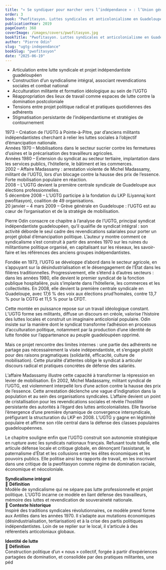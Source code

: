 ```yaml
---
title: "« Se syndiquer pour marcher vers l’indépendance » : l’Union générale des travailleurs de la Guadeloupe"
order: 3
book: "Pwofitasyon. Luttes syndicales et anticolonialisme en Guadeloupe et en Martinique"
publicationYear: 2019
pageCount: 368
coverImage: /images/covers/pwofitasyon.jpg
bookTitle: "Pwofitasyon. Luttes syndicales et anticolonialisme en Guadeloupe et en Martinique"
author: "Pierre Odin"
slug: "ugtg-independance"
bookSlug: "pwofitasyon"
date: "2025-06-19"
---
```


<!--themes:start-->
- Articulation entre lutte syndicale et projet indépendantiste guadeloupéen  
- Construction d’un syndicalisme intégral, associant revendications sociales et combat national  
- Acculturation militante et formation idéologique au sein de l’UGTG  
- Réappropriation des lieux de travail comme espaces de lutte contre la domination postcoloniale  
- Tensions entre projet politique radical et pratiques quotidiennes des adhérents  
- Stigmatisation persistante de l’indépendantisme et stratégies de contournement  
<!--themes:end-->

<!--summary:start-->
1973 – Création de l’UGTG à Pointe-à-Pitre, par d’anciens militants indépendantistes cherchant à relier les luttes sociales à l’objectif d’émancipation nationale.  
Années 1970 – Mobilisations dans le secteur sucrier contre les fermetures d’usines et la précarisation des travailleurs agricoles.  
Années 1980 – Extension du syndicat au secteur tertiaire, implantation dans les services publics, l’hôtellerie, le bâtiment et les commerces.  
2002 – Affaire Madassamy : arrestation violente de Michel Madassamy, militant de l’UGTG, lors d’un blocage contre la hausse des prix de l’essence. Forte mobilisation populaire en réaction.  
2008 – L’UGTG devient la première centrale syndicale de Guadeloupe aux élections professionnelles.  
5 décembre 2008 – L’UGTG participe à la fondation du LKP (Liyannaj kont pwofitasyon), coalition de 49 organisations.  
20 janvier – 4 mars 2009 – Grève générale en Guadeloupe : l’UGTG est au cœur de l’organisation et de la stratégie de mobilisation.

Pierre Odin consacre ce chapitre à l’analyse de l’UGTG, principal syndicat indépendantiste guadeloupéen, qu’il qualifie de syndicat intégral : son activité déborde le seul cadre des revendications salariales pour porter un projet global d’émancipation politique. L’auteur y montre comment ce syndicalisme s’est construit à partir des années 1970 sur les ruines du militantisme politique organisé, en capitalisant sur les réseaux, les savoir-faire et les références des anciens groupes indépendantistes.

Fondée en 1973, l’UGTG se développe d’abord dans le secteur agricole, en s’appuyant sur la désindustrialisation et le désengagement de l’État dans les filières traditionnelles. Progressivement, elle s’étend à d’autres secteurs : dans les années 1980, elle devient le premier syndicat de la fonction publique hospitalière, puis s’implante dans l’hôtellerie, les commerces et les collectivités. En 2008, elle devient la première centrale syndicale en Guadeloupe, avec 17,6 % des voix aux élections prud’homales, contre 13,7 % pour la CGTG et 11,5 % pour la CFDT.

Cette montée en puissance repose sur un travail idéologique constant. L’UGTG forme ses militants, diffuse un discours en créole, valorise l’histoire des luttes locales et construit un imaginaire anticolonial populaire. Odin insiste sur la manière dont le syndicat transforme l’adhésion en processus d’acculturation politique, notamment par la production d’une identité de lutte fondée sur l’appartenance au peuple guadeloupéen opprimé.

Mais ce projet rencontre des limites internes : une partie des adhérents ne partage pas nécessairement la visée indépendantiste, et s’engage plutôt pour des raisons pragmatiques (solidarité, efficacité, culture de mobilisation). Cette pluralité d’attentes oblige le syndicat à articuler discours radical et pratiques concrètes de défense des salariés.

L’affaire Madassamy illustre cette capacité à transformer la répression en levier de mobilisation. En 2002, Michel Madassamy, militant syndical de l’UGTG, est violemment interpellé lors d’une action contre la hausse des prix de l’essence. Cette arrestation déclenche une vague d’indignation dans la population et au sein des organisations syndicales. L’affaire devient un point de cristallisation pour les revendications sociales et révèle l’hostilité persistante des autorités à l’égard des luttes anticolonialistes. Elle favorise l’émergence d’une première dynamique de convergence intersyndicale, préfigurant la structuration du LKP en 2008. L’UGTG y gagne en légitimité populaire et affirme son rôle central dans la défense des classes populaires guadeloupéennes.

Le chapitre souligne enfin que l’UGTG construit son autonomie stratégique en rupture avec les syndicats nationaux français. Refusant toute tutelle, elle articule défense locale et critique globale, en dénonçant l’assistanat, le paternalisme d’État et les collusions entre les élites économiques et les pouvoirs publics. Elle politise ainsi les rapports de travail, en les inscrivant dans une critique de la pwofitasyon comme régime de domination raciale, économique et néocoloniale.
<!--summary:end-->

<!--concepts:start-->
**Syndicalisme intégral**  
🔹 **Définition**  
Modèle de syndicalisme qui ne sépare pas lutte professionnelle et projet politique. L’UGTG incarne ce modèle en liant défense des travailleurs, mémoire des luttes et revendication de souveraineté nationale.  
🔹 **Contexte historique**  
Inspiré des traditions syndicales révolutionnaires, ce modèle prend forme aux Antilles dans les années 1970. Il s’adapte aux mutations économiques (désindustrialisation, tertiarisation) et à la crise des partis politiques indépendantistes. Loin de se replier sur le local, il s’articule à des référentiels anticoloniaux globaux.

**Identité de lutte**  
🔹 **Définition**  
Construction politique d’un « nous » collectif, forgée à partir d’expériences partagées de domination, et consolidée par des pratiques militantes, une péd
